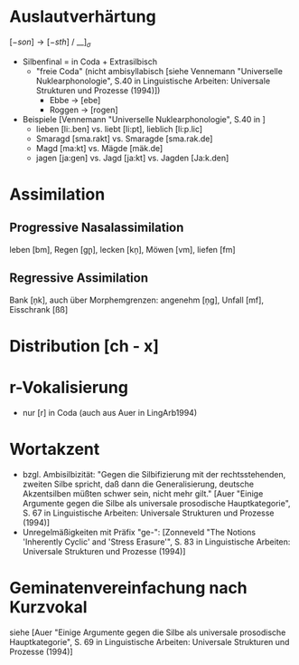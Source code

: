 # Auslautverhärtung
$[-son] \to [-sth] \ /\  \_\_]_\sigma$
- Silbenfinal = in Coda + Extrasilbisch
	- "freie Coda" (nicht ambisyllabisch [siehe Vennemann "Universelle Nuklearphonologie", S.40 in Linguistische Arbeiten: Universale Strukturen und Prozesse (1994)])
		- Ebbe -> [ebe]
		- Roggen -> [rogen]
- Beispiele [Vennemann "Universelle Nuklearphonologie", S.40 in ]
	- lieben [li:.ben] vs. liebt [li:pt], lieblich [li:p.lic]
	- Smaragd [sma.rakt] vs. Smaragde [sma.rak.de]
	- Magd [ma:kt] vs. Mägde [mäk.de]
	- jagen [ja:gen] vs. Jagd [ja:kt] vs. Jagden [Ja:k.den]

# Assimilation
## Progressive Nasalassimilation
leben [bm], Regen [g̨ņ], lecken [kņ], Möwen [vm], liefen [fm]
## Regressive Assimilation
Bank [ņk], auch über Morphemgrenzen: angenehm [ņg], Unfall [mf], Eisschrank [ßß]
# Distribution [ch - x]
# r-Vokalisierung
- nur [r] in Coda (auch aus Auer in LingArb1994)
# Wortakzent
- bzgl. Ambisilbizität: "Gegen die Silbifizierung mit der rechtsstehenden, zweiten Silbe spricht, daß dann die Generalisierung, deutsche Akzentsilben müßten schwer sein, nicht mehr gilt." [Auer "Einige Argumente gegen die Silbe als universale prosodische Hauptkategorie", S. 67 in Linguistische Arbeiten: Universale Strukturen und Prozesse (1994)]
- Unregelmäßigkeiten mit Präfix "ge-": [Zonneveld "The Notions 'Inherently Cyclic' and 'Stress Erasure'", S. 83 in Linguistische Arbeiten: Universale Strukturen und Prozesse (1994)]

# Geminatenvereinfachung nach Kurzvokal
siehe [Auer "Einige Argumente gegen die Silbe als universale prosodische Hauptkategorie", S. 69 in Linguistische Arbeiten: Universale Strukturen und Prozesse (1994)]